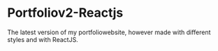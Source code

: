 # Portfoliov2-Reactjs
The latest version of my portfoliowebsite, however made with different styles and with ReactJS.
